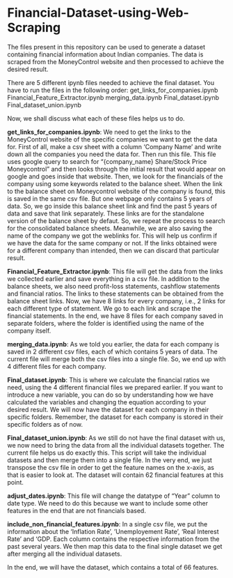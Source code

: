 # Financial-Dataset-using-Web-Scraping

The files present in this repository can be used to generate a dataset containing financial information about Indian companies. The data is scraped from the MoneyControl website and then processed to achieve the desired result.

There are 5 different ipynb files needed to achieve the final dataset. You have to run the files in the following order:
    get_links_for_companies.ipynb
    Financial_Feature_Extractor.ipynb
    merging_data.ipynb 
    Final_dataset.ipynb
    Final_dataset_union.ipynb

Now, we shall discuss what each of these files helps us to do.

**get_links_for_companies.ipynb**: We need to get the links to the MoneyControl website of the specific companies we want to get the data for. First of all, make a csv sheet with a column ‘Company Name’ and write down all the companies you need the data for. Then run this file. This file uses google query to search for “{company_name} Share/Stock Price Moneycontrol” and then looks through the initial result that would appear on google and goes inside that website. Then, we look for the financials of the company using some keywords related to the balance sheet. When the link to the balance sheet on Moneycontrol website of the company is found, this is saved in the same csv file. 
But one webpage only contains 5 years of data. So, we go inside this balance sheet link and find the past 5 years of data and save that link separately. These links are for the standalone version of the balance sheet by defaut. So, we repeat the process to search for the consolidated balance sheets. Meanwhile, we are also saving the name of the company we got the weblinks for. This will help us confirm if we have the data for the same company or not. If the links obtained were for a different company than intended, then we can discard that particular result.

**Financial_Feature_Extractor.ipynb**: This file will get the data from the links we collected earlier and save everything in a csv file. In addition to the balance sheets, we also need profit-loss statements, cashflow statements and financial ratios. The links to these statements can be obtained from the balance sheet links. Now, we have 8 links for every company, i.e., 2 links for each different type of statement. We go to each link and scrape the financial statements. In the end, we have 8 files for each company saved in separate folders, where the folder is identified using the name of the company itself.

**merging_data.ipynb**: As we told you earlier, the data for each company is saved in 2 different csv files, each of which contains 5 years of data. The current file will merge both the csv files into a single file. So, we end up with 4 different files for each company.

**Final_dataset.ipynb**: This is where we calculate the financial ratios we need, using the 4 different financial files we prepared earlier. If you want to introduce a new variable, you can do so by understanding how we have calculated the variables and changing the equation according to your desired result.
We will now have the dataset for each company in their specific folders. Remember, the dataset for each company is stored in their specific folders as of now.

**Final_dataset_union.ipynb**: As we still do not have the final dataset with us, we now need to bring the data from all the individual datasets together. The current file helps us do exactly this. This script will take the individual datasets and then merge them into a single file. In the very end, we just transpose the csv file in order to get the feature names on the x-axis, as that is easier to look at.
The dataset will contain 62 financial features at this point.

**adjust_dates.ipynb**: This file will change the datatype of “Year” column to date type. We need to do this because we want to include some other features in the end that are not financials based.

**include_non_financial_features.ipynb**: In a single csv file, we put the information about the ‘Inflation Rate’, ’Unemployement Rate’, ‘Real Interest Rate’ and ‘GDP. Each column contains the respective information from the past several years. We then map this data to the final single dataset we get after merging all the individual datasets.

In the end, we will have the dataset, which contains a total of 66 features. 
